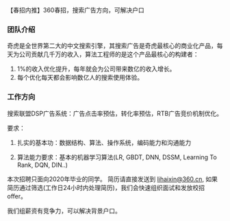 
【春招内推】360春招，搜索广告方向，可解决户口


### 团队介绍

奇虎是全世界第二大的中文搜索引擎，其搜索广告是奇虎最核心的商业化产品，每天为公司贡献几千万的收入，算法工程师的是这个产品最核心的构建者：

1. 1%的收入优化提升，每年就会为公司带来数亿的收入增长。
2. 每个优化每天都会影响数亿人的搜索使用体验。


### 工作方向

搜索联盟DSP广告系统：广告点击率预估，转化率预估，RTB广告竞价机制优化。

要求：

1. 扎实的基本功：数据结构、算法、操作系统，编码能力和沟通能力

2. 算法能力要求：基本的机器学习算法(LR, GBDT, DNN, DSSM, Learning To Rank, DQN, DIN..)

本次招聘只面向2020年毕业的同学。
简历请直接发送到 lihaixin@360.cn, 如果简历通过筛选(工作日24小时内处理简历)，我们会快速组织面试和发放校招offer。

我们组薪资有竞争力，可以解决背景户口。